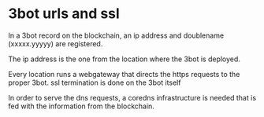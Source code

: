 # 3bot urls and ssl

In a 3bot record on the blockchain, an ip address and doublename (xxxxx.yyyyy) are registered.

The ip address is the one from the location where the 3bot is deployed. 

Every location runs a webgateway that directs the https requests to the proper 3bot. ssl termination is done on the 3bot itself

In order to serve the dns requests, a coredns infrastructure is needed that is fed with the information from the blockchain.
